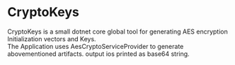# CryptoKeys

CryptoKeys is a small dotnet core global tool for generating AES encryption Initialization vectors and Keys.  
The Application uses AesCryptoServiceProvider to generate abovementioned artifacts. output ios printed as base64 string.